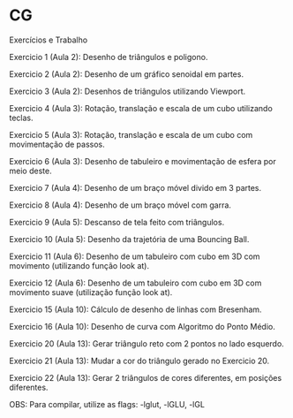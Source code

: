 ﻿# CG
Exercícios e Trabalho

Exercicio 1 (Aula 2): Desenho de triângulos e poligono.

Exercicio 2 (Aula 2): Desenho de um gráfico senoidal em partes.

Exercicio 3 (Aula 2): Desenhos de triângulos utilizando Viewport.

Exercicio 4 (Aula 3): Rotação, translação e escala de um cubo utilizando teclas.

Exercicio 5 (Aula 3): Rotação, translação e escala de um cubo com movimentação de passos.

Exercicio 6 (Aula 3): Desenho de tabuleiro e movimentação de esfera por meio deste.

Exercicio 7 (Aula 4): Desenho de um braço móvel divido em 3 partes.

Exercicio 8 (Aula 4): Desenho de um braço móvel com garra.

Exercicio 9 (Aula 5): Descanso de tela feito com triângulos.

Exercicio 10 (Aula 5): Desenho da trajetória de uma Bouncing Ball.

Exercicio 11 (Aula 6): Desenho de um tabuleiro com cubo em 3D com movimento (utilizando função look at).

Exercicio 12 (Aula 6): Desenho de um tabuleiro com cubo em 3D com movimento suave (utilização função look at).

Exercicio 15 (Aula 10): Cálculo de desenho de linhas com Bresenham. 

Exercicio 16 (Aula 10): Desenho de curva com Algoritmo do Ponto Médio.

Exercicio 20 (Aula 13): Gerar triângulo reto com 2 pontos no lado esquerdo.

Exercicio 21 (Aula 13): Mudar a cor do triângulo gerado no Exercicio 20.

Exercicio 22 (Aula 13): Gerar 2 triângulos de cores diferentes, em posições diferentes.

OBS: Para compilar, utilize as flags: -lglut, -lGLU, -lGL
